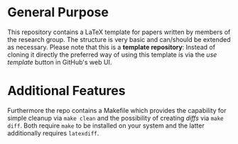 # General Purpose

This repository contains a LaTeX template for papers written by members of the research group. The structure is very basic and can/should be extended as necessary. Please note that this is a **template repository**: Instead of cloning it directly the preferred way of using this template is via the *use template* button in GitHub's web UI.

# Additional Features

Furthermore the repo contains a Makefile which provides the capability for simple cleanup via `make clean` and the possibility of creating *diffs* via `make diff`. Both require `make` to be installed on your system and the latter additionally requires `latexdiff`.
